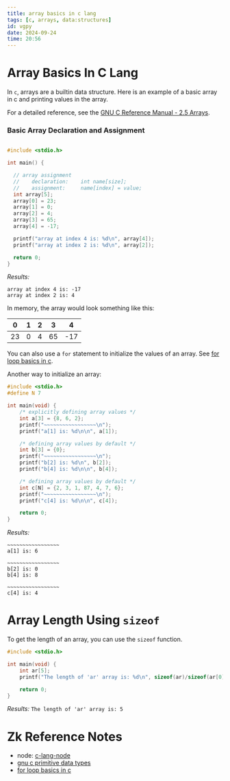 ```yaml
---
title: array basics in c lang
tags: [c, arrays, data:structures] 
id: vgpy
date: 2024-09-24
time: 20:56
---
```


# Array Basics In C Lang 

In `c`, arrays are a builtin data structure. Here is an example of a basic
array in c and printing values in the array.

For a detailed reference, see the [GNU C Reference Manual - 2.5 Arrays](https://www.gnu.org/software/gnu-c-manual/gnu-c-manual.html#Arrays).

### Basic Array Declaration and Assignment

```c

#include <stdio.h>

int main() {

  // array assignment
  //    declaration:    int name[size];
  //    assignment:     name[index] = value;
  int array[5];
  array[0] = 23;
  array[1] = 0;
  array[2] = 4;
  array[3] = 65;
  array[4] = -17;

  printf("array at index 4 is: %d\n", array[4]);
  printf("array at index 2 is: %d\n", array[2]);

  return 0;
}
```

*Results:*
```
array at index 4 is: -17
array at index 2 is: 4
```

In memory, the array would look something like this:

| 0 | 1 | 2 | 3 | 4 |
| --------------- | --------------- | --------------- | --------------- | --------------- |
| 23 | 0 | 4 | 65 | -17 |

You can also use a `for` statement to initialize the values of an array. See [for loop basics in c](1yg2%20for-loop-basics-in-c.md).


Another way to initialize an array:

```c
#include <stdio.h>
#define N 7

int main(void) {
    /* explicitly defining array values */
    int a[3] = {8, 6, 2};
    printf("~~~~~~~~~~~~~~~~~\n");
    printf("a[1] is: %d\n\n", a[1]);

    /* defining array values by default */
    int b[3] = {0};
    printf("~~~~~~~~~~~~~~~~~\n");
    printf("b[2] is: %d\n", b[2]);
    printf("b[4] is: %d\n\n", b[4]);

    /* defining array values by default */
    int c[N] = {2, 3, 1, 87, 4, 7, 6};
    printf("~~~~~~~~~~~~~~~~~\n");
    printf("c[4] is: %d\n\n", c[4]);

    return 0;
}
```

*Results:*
```
~~~~~~~~~~~~~~~~~
a[1] is: 6

~~~~~~~~~~~~~~~~~
b[2] is: 0
b[4] is: 8

~~~~~~~~~~~~~~~~~
c[4] is: 4

```

# Array Length Using `sizeof`

To get the length of an array, you can use the `sizeof` function.

```c
#include <stdio.h>

int main(void) {
    int ar[5];
    printf("The length of 'ar' array is: %d\n", sizeof(ar)/sizeof(ar[0]));

    return 0;
}
```

*Results:* `The length of 'ar' array is: 5`

# Zk Reference Notes

- node: [c-lang-node](3xe5-c-lang-node.md)
- [gnu c primitive data types](89t5%20gnu-c-primitive-data-types.md)
- [for loop basics in c](1yg2%20for-loop-basics-in-c.md)


